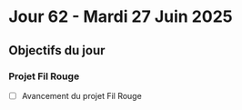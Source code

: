 # Jour 62 - Mardi 27 Juin 2025

## Objectifs du jour

### Projet Fil Rouge

- [ ] Avancement du projet Fil Rouge
